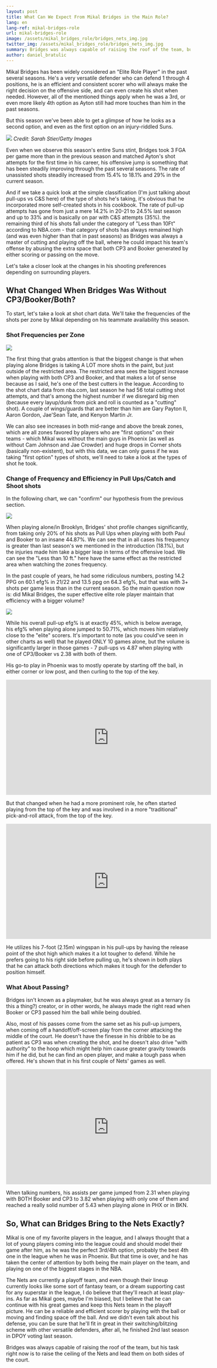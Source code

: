 ```yaml
---
layout: post
title: What Can We Expect From Mikal Bridges in the Main Role?
lang: en
lang-ref: mikal-bridges-role
url: mikal-bridges-role
image: /assets/mikal_bridges_role/bridges_nets_img.jpg
twitter_img: /assets/mikal_bridges_role/bridges_nets_img.jpg
summary: Bridges was always capable of raising the roof of the team, but his task right now is to raise the ceiling of the Nets and lead them on both sides of the court.
author: daniel_bratulic
---
```

Mikal Bridges has been widely considered an "Elite Role Player" in the past several seasons. He's a very versatile defender who can defend 1 through 4 positions, he is an efficient and consistent scorer who will always make the right decision on the offensive side, and can even create his shot when needed. However, all of the mentioned things apply when he was a 3rd, or even more likely 4th option as Ayton still had more touches than him in the past seasons.

But this season we've been able to get a glimpse of how he looks as a second option, and even as the first option on an injury-riddled Suns.

![](/assets/mikal_bridges_role/bridges_nets_img.jpg)
*Credit: Sarah Stier/Getty Images*

<!--more-->


Even when we observe this season's entire Suns stint, Bridges took 3 FGA per game more than in the previous season and matched Ayton's shot attempts for the first time in his career, his offensive jump is something that has been steadily improving through the past several seasons. The rate of unassisted shots steadily increased from 15.4% to 18.1% and 29% in the current season.

And if we take a quick look at the simple classification (I'm just talking about pull-ups vs C&S here) of the type of shots he's taking, it's obvious that he incorporated more self-created shots in his cookbook. The rate of pull-up attempts has gone from just a mere 14.2% in 20-21 to 24.5% last season and up to 33% and is basically on par with C&S attempts (35%). the remaining third of his shots fall under the category of "Less than 10Ft" according to NBA.com - that category of shots has always remained high (and was even higher than that in past seasons) as Bridges was always a master of cutting and playing off the ball, where he could impact his team's offense by abusing the extra space that both CP3 and Booker generated by either scoring or passing on the move.

Let's take a closer look at the changes in his shooting preferences depending on surrounding players.


## What Changed When Bridges Was Without CP3/Booker/Both?

To start, let's take a look at shot chart data. We'll take the frequencies of the shots per zone by Mikal depending on his teammate availability this season.

### Shot Frequencies per Zone

![](/assets/mikal_bridges_role/zone_freq_mikal.png)

The first thing that grabs attention is that the biggest change is that when playing alone Bridges is taking A LOT more shots in the paint, but just outside of the restricted area. The restricted area sees the biggest increase when playing with both CP3 and Booker, and that makes a lot of sense because as I said, he's one of the best cutters in the league. According to the shot chart data from nba.com, last season he had 56 total cutting shot attempts, and that's among the highest number if we disregard big men (because every layup/dunk from pick and roll is counted as a "cutting" shot). A couple of wings/guards that are better than him are Gary Payton II, Aaron Gordon, Jae'Sean Tate, and Kenyon Martin Jr.

We can also see increases in both mid-range and above the break zones, which are all zones favored by players who are "first options" on their teams - which Mikal was without the main guys in Phoenix (as well as without Cam Johnson and Jae Crowder) and huge drops in Corner shots (basically non-existent), but with this data, we can only guess if he was taking "first option" types of shots, we'll need to take a look at the types of shot he took.

### Change of Frequency and Efficiency in Pull Ups/Catch and Shoot shots

In the following chart, we can "confirm" our hypothesis from the previous section.

![](/assets/mikal_bridges_role/change_of_shot_type.png)

When playing alone/in Brooklyn, Bridges' shot profile changes significantly, from taking only 20% of his shots as Pull Ups when playing with both Paul and Booker to an insane 44.87%. We can see that in all cases his frequency is greater than last season's we mentioned in the introduction (18.1%), but the injuries made him take a bigger leap in terms of the offensive load. We can see the "Less than 10 ft." here have the same effect as the restricted area when watching the zones frequency.

In the past couple of years, he had some ridiculous numbers, posting 14.2 PPG on 60.1 efg% in 21/22 and 13.5 ppg on 64.3 efg%, but that was with 3+ shots per game less than in the current season. So the main question now is: did Mikal Bridges, the super effective elite role player maintain that efficiency with a bigger volume?


![](/assets/mikal_bridges_role/pull_up_eff_mikal.png)

While his overall pull-up efg% is at exactly 45%, which is below average, his efg% when playing alone jumped to 50.71%, which moves him relatively close to the "elite" scorers. It's important to note (as you could've seen in other charts as well) that he played ONLY 10 games alone, but the volume is significantly larger in those games - 7 pull-ups vs 4.87 when playing with one of CP3/Booker vs 2.38 with both of them.

His go-to play in Phoenix was to mostly operate by starting off the ball, in either corner or low post, and then curling to the top of the key.

<iframe width="560" height="315" src="https://www.youtube.com/embed/pBDRlVe6RC4" title="YouTube video player" frameborder="0" allow="accelerometer; autoplay; clipboard-write; encrypted-media; gyroscope; picture-in-picture; web-share" allowfullscreen></iframe>

But that changed when he had a more prominent role, he often started playing from the top of the key and was involved in a more "traditional" pick-and-roll attack, from the top of the key.

<iframe width="560" height="315" src="https://www.youtube.com/embed/85XHxrxz6Z8" title="YouTube video player" frameborder="0" allow="accelerometer; autoplay; clipboard-write; encrypted-media; gyroscope; picture-in-picture; web-share" allowfullscreen></iframe>

He utilizes his 7-foot (2.15m) wingspan in his pull-ups by having the release point of the shot high which makes it a lot tougher to defend. While he prefers going to his right side before pulling up, he's shown in both plays that he can attack both directions which makes it tough for the defender to position himself.


### What About Passing?

Bridges isn't known as a playmaker, but he was always great as a ternary (is this a thing?) creator, or in other words, he always made the right read when Booker or CP3 passed him the ball while being doubled.

Also, most of his passes come from the same set as his pull-up jumpers, when coming off a handoff/off-screen play from the corner attacking the middle of the court. He doesn't have the finesse in his dribble to be as patient as CP3 was when creating the shot, and he doesn't also drive "with authority" to the hoop which might help him cause greater gravity towards him if he did, but he can find an open player, and make a tough pass when offered. He's shown that in his first couple of Nets' games as well.

<iframe width="560" height="315" src="https://www.youtube.com/embed/N7VuLPywQF0" title="YouTube video player" frameborder="0" allow="accelerometer; autoplay; clipboard-write; encrypted-media; gyroscope; picture-in-picture; web-share" allowfullscreen></iframe>

When talking numbers, his assists per game jumped from 2.31 when playing with BOTH Booker and CP3 to 3.82 when playing with only one of them and reached a really solid number of 5.43 when playing alone in PHX or in BKN.

## So, What can Bridges Bring to the Nets Exactly?

Mikal is one of my favorite players in the league, and I always thought that a lot of young players coming into the league could and should model their game after him, as he was the perfect 3rd/4th option, probably the best 4th one in the league when he was in Phoenix. But that time is over, and he has taken the center of attention by both being the main player on the team, and playing on one of the biggest stages in the NBA.

The Nets are currently a playoff team, and even though their lineup currently looks like some sort of fantasy team, or a dream supporting cast for any superstar in the league, I do believe that they'll reach at least play-ins. As far as Mikal goes, maybe I'm biased, but I believe that he can continue with his great games and keep this Nets team in the playoff picture. He can be a reliable and efficient scorer by playing with the ball or moving and finding space off the ball. And we didn't even talk about his defense, you can be sure that he'll fit in great in their switching/blitzing scheme with other versatile defenders, after all, he finished 2nd last season in DPOY voting last season.

Bridges was always capable of raising the roof of the team, but his task right now is to raise the ceiling of the Nets and lead them on both sides of the court.

